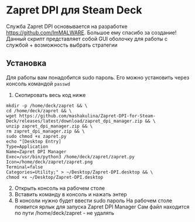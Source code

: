 # Zapret DPI для Steam Deck
Служба Zapret DPI основывается на разработке https://github.com/ImMALWARE. Большое ему спасибо за создание!
Данный скрипт представляет собой GUI оболочку для работы с службой + возможность выбрать стратегии

## Установка
Для работы вам понадобится sudo пароль. Его можно установить через консоль командой `passwd`
1. Скопировать весь код ниже
```  
mkdir -p /home/deck/zapret && \
cd /home/deck/zapret && \
wget https://github.com/mashakulina/Zapret-DPI-for-Steam-Deck/releases/latest/download/zapret_dpi_manager.zip && \
unzip zapret_dpi_manager.zip && \
rm zapret_dpi_manager.zip && \
sudo chmod +x zapret.py
echo "[Desktop Entry]
Type=Application
Name=Zapret DPI Manager
Exec=/usr/bin/python3 /home/deck/zapret/zapret.py
Icon=/home/deck/zapret/zapret.png
Terminal=false
Categories=Utility;" > ~/Desktop/Zapret-DPI.desktop && \
chmod +x ~/Desktop/Zapret-DPI.desktop
```  
2. Открыть консоль на рабочем столе
3. Вставить команду в консоль и нажать энтер
4. В консоли нужно будет ввести sudo пароль
На рабочем столе появится ярлык для запуска Zapret DPI Manager
Сам файл находится по пути /home/deck/zapret - не удалять
